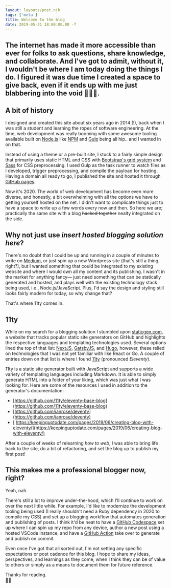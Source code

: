 ```yaml
---
layout: layouts/post.njk
tags: ['meta']
title: Welcome to the blog
date: 2019-05-31 18:00:00.00 -7
---
```

The internet has made it more accessible than ever for folks to ask questions, share knowledge, and collaborate. And I've got to admit, without it, I wouldn't be where I am today doing the things I do. I figured it was due time I created a space to give back, even if it ends up with me just blabbering into the void 🤷🏼‍♂️.
---

## A bit of history
I designed and created this site about six years ago in 2014 (!), back when I was still a student and learning the ropes of software engineering. At the time, web development was really booming with some awesome tooling available built on [Node.js](https://nodejs.org/) like [NPM](https://www.npmjs.com/) and [Gulp](https://gulpjs.com/) being all hip.. and I wanted in on that. 

Instead of using a theme or a pre-built site, I stuck to a fairly simple design that primarily uses static HTML and CSS with [Bootstrap's grid system](https://getbootstrap.com/docs/4.5/layout/grid/) and [Sass](https://sass-lang.com/) for CSS preprocessing. I used Gulp as the task runner to watch files as I developed, trigger preprocessing, and compile the payload for hosting. Having a domain all ready to go, I published the site and hosted it through [GitHub pages](https://pages.github.com/).

Now it's 2020. The world of web development has become even more diverse, and honestly, a bit overwhelming with all the options we have to getting yourself hosted on the net. I didn't want to complicate things just to have a space to write up a few words every now and then. So here we are; practically the same site with a blog ~~hacked together~~ nealty integrated on the side.


## Why not just use *insert hosted blogging solution here*?

There's no doubt that I could be up and running in a couple of minutes to write on [Medium](https://medium.com/), or just spin up a new Wordpress site (that's still a thing, right?), but I wanted something that could be integrated to my existing website and where I would own all my content and its publishing. I wasn't in the market for anything fancy— just need something that can be statically generated and hosted, and plays well with the existing technology stack being used, i.e., Node.js/JavaScript. Plus, I'd say the design and styling still looks fairly modern for today, so why change that?

That's where 11ty comes in.


## 11ty

While on my search for a blogging solution I stumbled upon [staticgen.com](https://www.staticgen.com/), a website that tracks popular static site generators on GitHub and highlights the respective languages and templating technologies used. Several options lined the top of that list: [NextJS](https://nextjs.org/), [GatsbyJS](https://www.gatsbyjs.org/), and [Hugo](https://gohugo.io/), however, these relied on technologies that I was not yet familiar with like React or Go. A couple of entries down on that list is where I found [11ty](https://www.11ty.dev/) (pronounced *Eleventy*).

11ty is a static site generator built with JavaScript and supports a wide variety of templating languages including Markdown. It is able to simply generate HTML into a folder of your liking, which was just what I was looking for. Here are some of the resources I used in addition to the generator's documentation: 

* [https://github.com/11ty/eleventy-base-blog](https://github.com/11ty/eleventy-base-blog)
* [https://github.com/ianrose/deventy](https://github.com/ianrose/deventy)
* [ https://keepinguptodate.com/pages/2019/06/creating-blog-with-eleventy/](https://keepinguptodate.com/pages/2019/06/creating-blog-with-eleventy/)

After a couple of weeks of relearning *how to web*, I was able to bring life back to the site, do a bit of refactoring, and set the blog up to publish my first post! 


## This makes me a professional blogger now, right? 

Yeah, nah. 

There's still a lot to improve under-the-hood, which I'll continue to work on over the next little while. For example, I'd like to modernize the development tooling being used (I really shouldn't need a Ruby dependency in 2020 to compile my CSS) and set up a blogging workflow that automates generation and publishing of posts. I think it'd be neat to have a [GitHub Codespace](https://github.com/features/codespaces/) set up where I can spin up my repo from any device, author a new post using a hosted VSCode instance, and have a [GitHub Action](https://github.com/features/actions) take over to generate and publish on commit. 

Even once I've got that all sorted out, I'm not setting any specific expectations or post cadence for this blog. I hope to share my ideas, perspectives, and learnings as they come, when I think they can be of value to others or simply as a means to document them for future reference.

Thanks for reading. <br>✌🏼